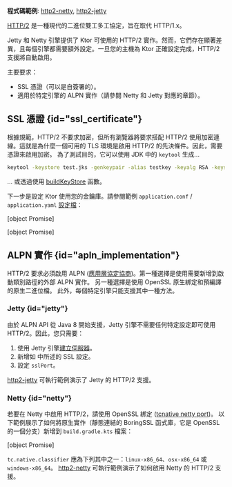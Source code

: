[//]: # (title: HTTP/2)

<show-structure for="chapter" depth="2"/>

<tldr>
<p>
<b>程式碼範例</b>: <a href="https://github.com/ktorio/ktor-documentation/tree/%ktor_version%/codeSnippets/snippets/http2-netty">http2-netty</a>, <a href="https://github.com/ktorio/ktor-documentation/tree/%ktor_version%/codeSnippets/snippets/http2-jetty">http2-jetty</a>
</p>
</tldr>

[HTTP/2](https://en.wikipedia.org/wiki/HTTP/2) 是一種現代的二進位雙工多工協定，旨在取代 HTTP/1.x。

Jetty 和 Netty 引擎提供了 Ktor 可使用的 HTTP/2 實作。然而，它們存在顯著差異，且每個引擎都需要額外設定。一旦您的主機為 Ktor 正確設定完成，HTTP/2 支援將自動啟用。

主要要求：

*   SSL 憑證（可以是自簽署的）。
*   適用於特定引擎的 ALPN 實作（請參閱 Netty 和 Jetty 對應的章節）。

## SSL 憑證 {id="ssl_certificate"}

根據規範，HTTP/2 不要求加密，但所有瀏覽器將要求搭配 HTTP/2 使用加密連線。這就是為什麼一個可用的 TLS 環境是啟用 HTTP/2 的先決條件。因此，需要憑證來啟用加密。
為了測試目的，它可以使用 JDK 中的 `keytool` 生成...

```bash
keytool -keystore test.jks -genkeypair -alias testkey -keyalg RSA -keysize 4096 -validity 5000 -dname 'CN=localhost, OU=ktor, O=ktor, L=Unspecified, ST=Unspecified, C=US'
```

... 或透過使用 [buildKeyStore](server-ssl.md) 函數。

下一步是設定 Ktor 使用您的金鑰庫。請參閱範例 `application.conf` / `application.yaml` [設定檔](server-configuration-file.topic)：

<tabs group="config">
<tab title="application.conf" group-key="hocon">

[object Promise]

</tab>
<tab title="application.yaml" group-key="yaml">

[object Promise]

</tab>
</tabs>

## ALPN 實作 {id="apln_implementation"}

HTTP/2 要求必須啟用 ALPN ([應用層協定協商](https://en.wikipedia.org/wiki/Application-Layer_Protocol_Negotiation))。第一種選擇是使用需要新增到啟動類別路徑的外部 ALPN 實作。
另一種選擇是使用 OpenSSL 原生綁定和預編譯的原生二進位檔。
此外，每個特定引擎只能支援其中一種方法。

### Jetty {id="jetty"}

由於 ALPN API 從 Java 8 開始支援，Jetty 引擎不需要任何特定設定即可使用 HTTP/2。因此，您只需要：
1.  使用 Jetty 引擎[建立伺服器](server-engines.md#choose-create-server)。
2.  新增如 [](#ssl_certificate) 中所述的 SSL 設定。
3.  設定 `sslPort`。

[http2-jetty](https://github.com/ktorio/ktor-documentation/tree/%ktor_version%/codeSnippets/snippets/http2-jetty) 可執行範例演示了 Jetty 的 HTTP/2 支援。

### Netty {id="netty"}

若要在 Netty 中啟用 HTTP/2，請使用 OpenSSL 綁定 ([tcnative netty port](https://netty.io/wiki/forked-tomcat-native.html))。
以下範例展示了如何將原生實作（靜態連結的 BoringSSL 函式庫，它是 OpenSSL 的一個分支）新增到 `build.gradle.kts` 檔案：

[object Promise]

`tc.native.classifier` 應為下列其中之一：`linux-x86_64`、`osx-x86_64` 或 `windows-x86_64`。
[http2-netty](https://github.com/ktorio/ktor-documentation/tree/%ktor_version%/codeSnippets/snippets/http2-netty) 可執行範例演示了如何啟用 Netty 的 HTTP/2 支援。